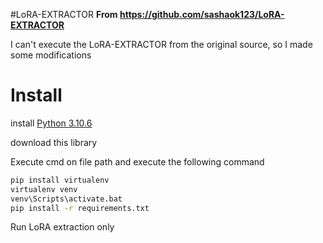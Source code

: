 #LoRA-EXTRACTOR
**From https://github.com/sashaok123/LoRA-EXTRACTOR**

I can't execute the LoRA-EXTRACTOR from the original source, so I made some modifications

# Install
install [Python 3.10.6](https://www.python.org/downloads/release/python-3106/)

download this library

Execute cmd on file path
and execute the following command

```cmd
pip install virtualenv
virtualenv venv
venv\Scripts\activate.bat
pip install -r requirements.txt
```

Run LoRA extraction only
